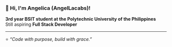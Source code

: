 ### 🌸 Hi, I'm Angelica (AngelLacabs)!  

 **3rd year BSIT student at the Polytechnic University of the Philippines**  
Still aspiring **Full Stack Developer**  


---  

⭐ *“Code with purpose, build with grace.”*
